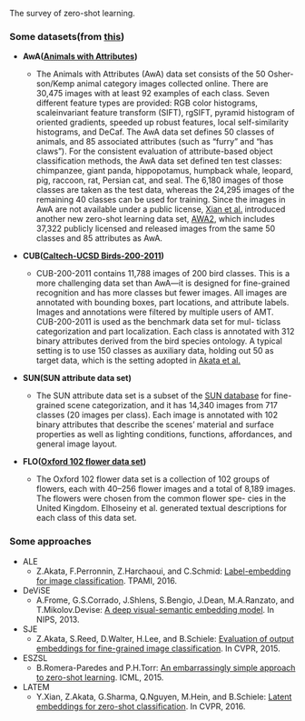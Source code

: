 The survey of zero-shot learning.

### Some datasets(from [this](http://www.yugangjiang.info/publication/SPM18-survey.pdf))
- **AwA([Animals with Attributes](https://cvml.ist.ac.at/AwA/))**
  - The Animals with Attributes (AwA) data set consists of the 50 Osher-son/Kemp animal category images collected online. There are 30,475 images with at least 92 examples of each class. Seven different feature types are provided: RGB color histograms, scaleinvariant feature transform (SIFT), rgSIFT, pyramid histogram of oriented gradients, speeded up robust features, local self-similarity histograms, and DeCaf. The AwA data set defines 50 classes of animals, and 85 associated attributes (such as “furry” and “has claws”). For the consistent evaluation of attribute-based object classification methods, the AwA data set defined ten test classes: chimpanzee, giant panda, hippopotamus, humpback whale, leopard, pig, raccoon, rat, Persian cat, and seal. The 6,180 images of those classes are taken as the test data, whereas the 24,295 images of the remaining 40 classes can be used for training. Since the images in AwA are not available under a public license, [Xian et al.](https://arxiv.org/pdf/1703.04394.pdf) introduced another new zero-shot learning data set, [AWA2](https://cvml.ist.ac.at/AwA2/), which includes 37,322 publicly licensed and released images from the same 50 classes and 85 attributes as AwA.
  
- **CUB([Caltech-UCSD Birds-200-2011](http://www.vision.caltech.edu/visipedia/CUB-200-2011.html))**
  - CUB-200-2011 contains 11,788 images of 200 bird classes. This is a more challenging data set than AwA—it is designed for fine-grained recognition and has more classes but fewer images. All images are annotated with bounding boxes, part locations, and attribute labels. Images and annotations were filtered by multiple users of AMT. CUB-200-2011 is used as the benchmark data set for mul- ticlass categorization and part localization. Each class is annotated with 312 binary attributes derived from the bird species ontology. A typical setting is to use 150 classes as auxiliary data, holding out 50 as target data, which is the setting adopted in [Akata et al.](https://arxiv.org/pdf/1503.08677.pdf)

- **SUN(SUN attribute data set)**
  - The SUN attribute data set is a subset of the [SUN database](https://groups.csail.mit.edu/vision/SUN/) for fine-grained scene categorization, and it has 14,340 images from 717 classes (20 images per class). Each image is annotated with 102 binary attributes that describe the scenes’ material and surface properties as well as lighting conditions, functions, affordances, and general image layout.
  
- **FLO([Oxford 102 flower data set](http://www.robots.ox.ac.uk/~vgg/data/flowers/))**
  - The Oxford 102 flower data set is a collection of 102 groups of flowers, each with 40–256 flower images and a total of 8,189 images. The flowers were chosen from the common flower spe- cies in the United Kingdom. Elhoseiny et al. generated textual descriptions for each class of this data set.

### Some approaches
- ALE
  - Z.Akata, F.Perronnin, Z.Harchaoui, and C.Schmid: [Label-embedding for image classification](https://arxiv.org/pdf/1503.08677.pdf). TPAMI, 2016.
- DeViSE
  - A.Frome, G.S.Corrado, J.Shlens, S.Bengio, J.Dean, M.A.Ranzato, and T.Mikolov.Devise: [A deep visual-semantic embedding model](https://static.googleusercontent.com/media/research.google.com/en//pubs/archive/41473.pdf). In NIPS, 2013.
- SJE
  - Z.Akata, S.Reed, D.Walter, H.Lee, and B.Schiele: [Evaluation of output embeddings for fine-grained image classification](https://arxiv.org/pdf/1409.8403.pdf). In CVPR, 2015.
- ESZSL
  - B.Romera-Paredes and P.H.Torr: [An embarrassingly simple approach to zero-shot learning](http://proceedings.mlr.press/v37/romera-paredes15.pdf). ICML, 2015.
- LATEM
  - Y.Xian, Z.Akata, G.Sharma, Q.Nguyen, M.Hein, and B.Schiele: [Latent embeddings for zero-shot classification](https://arxiv.org/pdf/1603.08895.pdf). In CVPR, 2016.
